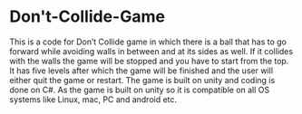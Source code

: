 # Don't-Collide-Game
This is a code for Don’t Collide game in which there is a ball that has to go forward while avoiding walls in between and at its sides as well. If it collides with the walls the game will be stopped and you have to start from the top.
It has five levels after which the game will be finished and the user will either quit the game or restart.
The game is built on unity and coding is done on C#. As the game is built on unity so it is compatible on all OS systems like Linux, mac, PC and android etc.


